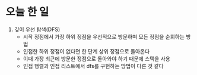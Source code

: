 # 오늘 한 일
1. 깊이 우선 탐색(DFS)
    - 시작 정점에서 가장 하위 정점을 우선적으로 방문하며 모든 정점을 순회하는 방법
    - 인접한 하위 정점이 없다면 한 단계 상위 정점으로 돌아온다
    - 이때 가장 최근에 방문한 정점으로 돌아와야 하기 때문에 스택을 사용
    - 인접 행렬과 인접 리스트에서 dfs를 구현하는 방법이 다른 것 같다